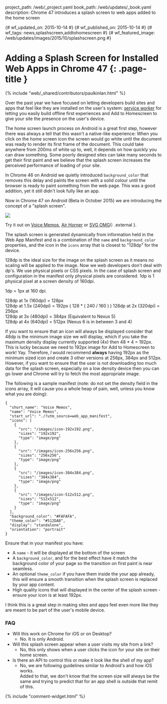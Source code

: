 project_path: /web/_project.yaml
book_path: /web/updates/_book.yaml
description: Chrome 47 introduces a splash screen to web apps added to the home screen

{# wf_updated_on: 2015-10-14 #}
{# wf_published_on: 2015-10-14 #}
{# wf_tags: news,splashscreen,addtohomescreen #}
{# wf_featured_image: /web/updates/images/2015/10/splashscreen.png #}

# Adding a Splash Screen for Installed Web Apps in Chrome 47 {: .page-title }

{% include "web/_shared/contributors/paulkinlan.html" %}



Over the past year we have focused on letting developers build sites and apps 
that feel like they are installed on the user's system:
[service worker](/web/fundamentals/primers/service-worker) for 
letting you easily build offline first experiences and Add to Homescreen to give 
your site the presence on the user's device.

The home screen launch process on Android is a great first step, however there was always a 
tell that this wasn't a native-like experience: When you click on the home screen 
icon the screen would go white until the document was ready to render its first 
frame of the document.  This could take anywhere from 200ms of white up to, 
well, it depends on how quickly you can draw something.  Some poorly designed 
sites can take many seconds to get their first paint and we believe that the 
splash screen increases the perceived performance of loading of your site. 

In Chrome 46 on Android we quietly introduced `background_color` that removes this delay and 
paints the screen with a solid colour until the browser is ready to paint 
something from the web page. This was a good addition, yet it still didn't 
look fully like an app.

Now in Chrome 47 on Android (Beta in October 2015) we are introducing the concept of a 
"splash screen".  

<img src="/web/updates/images/2015/10/splashscreen.gif" style="max-width=100%" />

Try it out on [Voice Memos](https://voice-memos.appspot.com/), 
[Air Horner](https://airhorner.com) or [SVG OMG](https://jakearchibald.github.io/svgomg/){: .external }.

The splash screen is generated dynamically from information held in the Web App 
Manifest and is a combination of the `name` and `background_color` properties, 
and the icon in the `icons` array that is closest to "128dp" for the device.

128dp is the ideal size for the image on the splash screen as it means no 
scaling will be applied to the image.  Now we web developers don't deal with 
dp's. We use physical pixels or CSS pixels. In the case of splash screen and 
configuration in the manifest only physical pixels are considered.  1dp is 1 
physical pixel at a screen density of 160dpi. 

1dp = 1px at 160 dpi.

128dp at 1x   (160dpi) = 128px  
128dp at 1.5x (240dpi) = 192px  ( 128 * ( 240 / 160 ) )
128dp at 2x   (320dpi) = 256px   
128dp at 3x   (480dpi) = 384px (Equivalent to Nexus 5)  
128dp at 4x   (640dpi) = 512px (Nexus 6 is in between 3 and 4)

If you want to ensure that an icon will always be displayed consider that 48dp 
is the minimum image size we will display, which if you take the maximum density 
display currently supported (4x) then 48 \* 4 = 192px. This is lucky because we 
need to 192px image for Add to Homescreen to work! Yay. Therefore, _I_ would 
recommend **always** having 192px as the minimum sized icon and create 3 other 
versions at 256px, 384px and 512px. However, if you want to ensure that the user
is not downloading too much data for the splash screen, especially on a low density
device then you can go lower and Chrome will try to fetch the most appropriate
image.

The following is a sample manifest (note: do not set the density field in the 
icons array, it will cause you a whole heap of pain, well, unless you know what 
you are doing):


    {  
      "short_name": "Voice Memos",  
      "name": "Voice Memos",  
      "start_url": "./?utm_source=web_app_manifest",  
      "icons": [  
        {  
          "src": "/images/icon-192x192.png",  
          "sizes": "192x192",  
          "type": "image/png"  
        },  
        {  
          "src": "/images/icon-256x256.png",  
          "sizes": "256x256",  
          "type": "image/png"  
        },  
        {  
          "src": "/images/icon-384x384.png",  
          "sizes": "384x384",  
          "type": "image/png"  
        },  
        {  
          "src": "/images/icon-512x512.png",  
          "sizes": "512x512",  
          "type": "image/png"  
        }
      ],  
      "background_color": "#FAFAFA",
      "theme_color": "#512DA8", 
      "display": "standalone",  
      "orientation": "portrait"  
    }
    

Ensure that in your manifest you have:

* A `name` - it will be displayed at the bottom of the screen
* A `background_color`, and for the best effect have it match the background color 
  of your page so the transition on first paint is near seamless. 
* An optional `theme_color` if you have them inside the your app already, this will
  ensure a smooth transition when the splash screen is replaced by your app content.
* High quality icons that will displayed in the center of the splash screen - ensure 
  your icon is at least 192px.

I think this is a great step in making sites and apps feel even more like they 
are meant to be part of the user's mobile device.

### FAQ

* Will this work on Chrome for iOS or on Desktop?
    * No. It is only Android.
* Will this splash screen appear when a user visits my site from a link?
    * No, this only shows when a user clicks the icon for your site on their 
      home screen.
* Is there an API to control this or make it look like the shell of my app?
    * No, we are following guidelines similar to Android's and how iOS works.  
      Added to that, we don't know that the screen size will always be the same 
      and trying to predict that for an app shell is outside that remit of this.

 


{% include "comment-widget.html" %}
